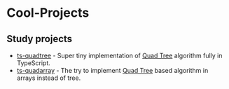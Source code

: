 # Cool-Projects

## Study projects

- [ts-quadtree](https://github.com/ivanstnsk/ts-quadarray) - Super tiny implementation of [Quad Tree](https://en.wikipedia.org/wiki/Quadtree) algorithm fully in TypeScript.
- [ts-quadarray](https://github.com/ivanstnsk/ts-quadtree) - The try to implement [Quad Tree](https://en.wikipedia.org/wiki/Quadtree) based algorithm in arrays instead of tree.
